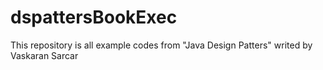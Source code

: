 # dspattersBookExec
This repository is all example codes from "Java Design Patters"  writed by Vaskaran Sarcar
